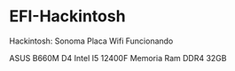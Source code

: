 # EFI-Hackintosh

Hackintosh: Sonoma
Placa Wifi Funcionando


ASUS B660M D4
Intel I5 12400F
Memoria Ram DDR4 32GB
